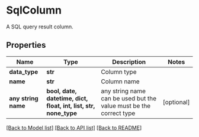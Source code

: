 # SqlColumn

A SQL query result column.

## Properties
Name | Type | Description | Notes
------------ | ------------- | ------------- | -------------
**data_type** | **str** | Column type | 
**name** | **str** | Column name | 
**any string name** | **bool, date, datetime, dict, float, int, list, str, none_type** | any string name can be used but the value must be the correct type | [optional]

[[Back to Model list]](../README.md#documentation-for-models) [[Back to API list]](../README.md#documentation-for-api-endpoints) [[Back to README]](../README.md)


